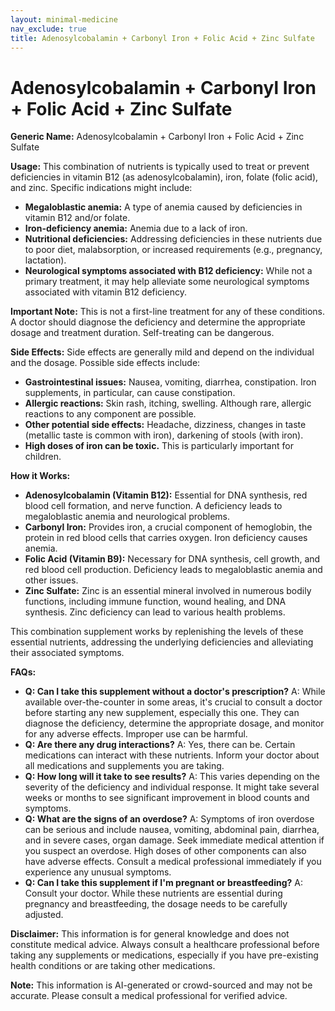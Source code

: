 ```yaml
---
layout: minimal-medicine
nav_exclude: true
title: Adenosylcobalamin + Carbonyl Iron + Folic Acid + Zinc Sulfate
---
```


# Adenosylcobalamin + Carbonyl Iron + Folic Acid + Zinc Sulfate

**Generic Name:** Adenosylcobalamin + Carbonyl Iron + Folic Acid + Zinc Sulfate

**Usage:** This combination of nutrients is typically used to treat or prevent deficiencies in vitamin B12 (as adenosylcobalamin), iron, folate (folic acid), and zinc.  Specific indications might include:

* **Megaloblastic anemia:**  A type of anemia caused by deficiencies in vitamin B12 and/or folate.
* **Iron-deficiency anemia:** Anemia due to a lack of iron.
* **Nutritional deficiencies:**  Addressing deficiencies in these nutrients due to poor diet, malabsorption, or increased requirements (e.g., pregnancy, lactation).
* **Neurological symptoms associated with B12 deficiency:**  While not a primary treatment, it may help alleviate some neurological symptoms associated with vitamin B12 deficiency.

**Important Note:** This is not a first-line treatment for any of these conditions.  A doctor should diagnose the deficiency and determine the appropriate dosage and treatment duration. Self-treating can be dangerous.


**Side Effects:** Side effects are generally mild and depend on the individual and the dosage. Possible side effects include:

* **Gastrointestinal issues:**  Nausea, vomiting, diarrhea, constipation.  Iron supplements, in particular, can cause constipation.
* **Allergic reactions:**  Skin rash, itching, swelling.  Although rare, allergic reactions to any component are possible.
* **Other potential side effects:**  Headache, dizziness, changes in taste (metallic taste is common with iron), darkening of stools (with iron).
* **High doses of iron can be toxic.**  This is particularly important for children.


**How it Works:**

* **Adenosylcobalamin (Vitamin B12):**  Essential for DNA synthesis, red blood cell formation, and nerve function.  A deficiency leads to megaloblastic anemia and neurological problems.
* **Carbonyl Iron:**  Provides iron, a crucial component of hemoglobin, the protein in red blood cells that carries oxygen.  Iron deficiency causes anemia.
* **Folic Acid (Vitamin B9):**  Necessary for DNA synthesis, cell growth, and red blood cell production.  Deficiency leads to megaloblastic anemia and other issues.
* **Zinc Sulfate:**  Zinc is an essential mineral involved in numerous bodily functions, including immune function, wound healing, and DNA synthesis.  Zinc deficiency can lead to various health problems.

This combination supplement works by replenishing the levels of these essential nutrients, addressing the underlying deficiencies and alleviating their associated symptoms.


**FAQs:**

* **Q: Can I take this supplement without a doctor's prescription?** A:  While available over-the-counter in some areas, it's crucial to consult a doctor before starting any new supplement, especially this one.  They can diagnose the deficiency, determine the appropriate dosage, and monitor for any adverse effects.  Improper use can be harmful.
* **Q:  Are there any drug interactions?** A: Yes, there can be.  Certain medications can interact with these nutrients.  Inform your doctor about all medications and supplements you are taking.
* **Q: How long will it take to see results?** A: This varies depending on the severity of the deficiency and individual response.  It might take several weeks or months to see significant improvement in blood counts and symptoms.
* **Q: What are the signs of an overdose?** A:  Symptoms of iron overdose can be serious and include nausea, vomiting, abdominal pain, diarrhea, and in severe cases, organ damage.  Seek immediate medical attention if you suspect an overdose.  High doses of other components can also have adverse effects.  Consult a medical professional immediately if you experience any unusual symptoms.
* **Q:  Can I take this supplement if I'm pregnant or breastfeeding?** A:  Consult your doctor.  While these nutrients are essential during pregnancy and breastfeeding, the dosage needs to be carefully adjusted.


**Disclaimer:** This information is for general knowledge and does not constitute medical advice.  Always consult a healthcare professional before taking any supplements or medications, especially if you have pre-existing health conditions or are taking other medications.


**Note:** This information is AI-generated or crowd-sourced and may not be accurate. Please consult a medical professional for verified advice.